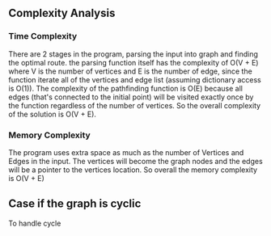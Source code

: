 ## Complexity Analysis

### Time Complexity
There are 2 stages in the program, parsing the input into graph and finding the optimal route. the parsing function itself has the complexity of O(V + E) where V is the number of vertices and E is the number of edge, since the function iterate all of the vertices and edge list (assuming dictionary access is O(1)). The complexity of the pathfinding function is O(E) because all edges (that's connected to the initial point) will be visited exactly once by the function regardless of the number of vertices. So the overall complexity of the solution is O(V + E).

### Memory Complexity
The program uses extra space as much as the number of Vertices and Edges in the input. The vertices will become the graph nodes and the edges will be a pointer to the vertices location. So overall the memory complexity is O(V + E)

## Case if the graph is cyclic
To handle cycle